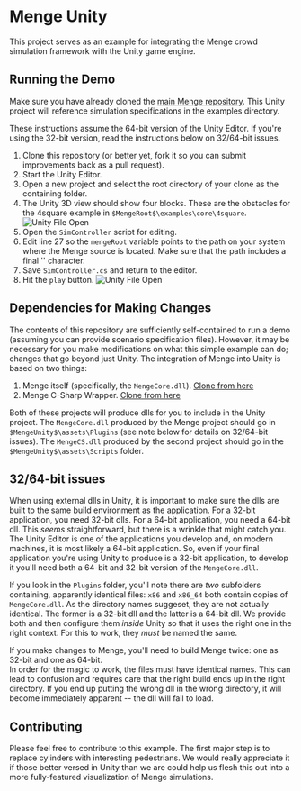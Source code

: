 # Menge Unity

This project serves as an example for integrating the Menge crowd simulation framework with the
Unity game engine.

## Running the Demo

Make sure you have already cloned the [main Menge repository](https://github.com/MengeCrowdSim/Menge).
This Unity project will reference simulation specifications in the examples directory.

These instructions assume the 64-bit version of the Unity Editor.  If you're using the 32-bit
version, read the instructions below on 32/64-bit issues.

1. Clone this repository (or better yet, fork it so you can submit improvements back as a pull
request).
2. Start the Unity Editor.
3. Open a new project and select the root directory of your clone as the containing folder.
4. The Unity 3D view should show four blocks.  These are the obstacles for the 4square example in
`$MengeRoot$\examples\core\4square`.
![Unity File Open](https://github.com/MengeCrowdSim/MengeUnity/blob/master/doc/images/4_blocks.PNG)
5. Open the `SimController` script for editing.
6. Edit line 27 so the `mengeRoot` variable points to the path on your system where the Menge
source is located. Make sure that the path includes a final '\' character.
7. Save `SimController.cs` and return to the editor.
8. Hit the `play` button.
![Unity File Open](https://github.com/MengeCrowdSim/MengeUnity/blob/master/doc/images/4_blocks_sim.PNG)

## Dependencies for Making Changes

The contents of this repository are sufficiently self-contained to run a demo (assuming you can
provide scenario specification files).  However, it may be necessary for you make modifications on
what this simple example can do; changes that go beyond just Unity.  The integration of Menge into
Unity is based on two things:

1. Menge itself (specifically, the `MengeCore.dll`). [Clone from here](https://github.com/MengeCrowdSim/Menge)
2. Menge C-Sharp Wrapper. [Clone from here](https://github.com/MengeCrowdSim/MengeCS)

Both of these projects will produce dlls for you to include in the Unity project.  The `MengeCore.dll`
produced by the Menge project should go in `$MengeUnity$\assets\Plugins` (see note below for details
on 32/64-bit issues). The `MengeCS.dll` produced by the second project should go in the
`$MengeUnity$\assets\Scripts` folder. 

## 32/64-bit issues

When using external dlls in Unity, it is important to make sure the dlls are built to the same 
build environment as the application.  For a 32-bit application, you need 32-bit dlls. For a 64-bit
application, you need a 64-bit dll.  This _seems_ straightforward, but there is a wrinkle that might
catch you.  The Unity Editor is one of the applications you develop and, on modern machines, it is
most likely a 64-bit application.  So, even if your final application you're using Unity to produce
is a 32-bit application, to develop it you'll need both a 64-bit and 32-bit version of the
`MengeCore.dll`.

If you look in the `Plugins` folder, you'll note there are _two_ subfolders containing, apparently
identical files: `x86` and `x86_64` both contain copies of `MengeCore.dll`.  As the directory names
suggeset, they are not actually identical.  The former is a 32-bit dll and the latter is a 64-bit
dll.  We provide both and then configure them _inside_ Unity so that it uses the right one in the
right context.  For this to work, they _must_ be named the same.

If you make changes to Menge, you'll need to build Menge twice: one as 32-bit and one as 64-bit.  
In order for the magic to work, the files must have identical names.  This can lead to confusion and
requires care that the right build ends up in the right directory.  If you end up putting the wrong
dll in the wrong directory, it will become immediately apparent -- the dll will fail to load.

## Contributing

Please feel free to contribute to this example.  The first major step is to replace cylinders with
interesting pedestrians.  We would really appreciate it if those better versed in Unity than we are
could help us flesh this out into a more fully-featured visualization of Menge simulations.
